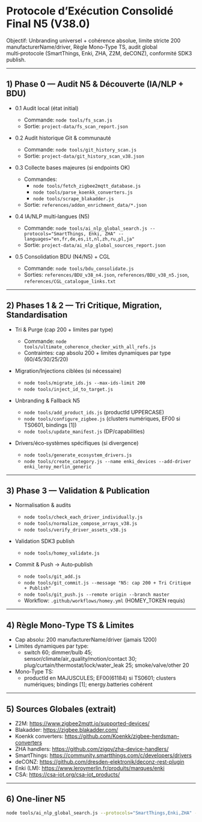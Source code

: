 # Protocole d’Exécution Consolidé Final N5 (V38.0)

Objectif: Unbranding universel + cohérence absolue, limite stricte 200 manufacturerName/driver, Règle Mono‑Type TS, audit global multi‑protocole (SmartThings, Enki, ZHA, Z2M, deCONZ), conformité SDK3 publish.

---

## 1) Phase 0 — Audit N5 & Découverte (IA/NLP + BDU)

- 0.1 Audit local (état initial)
  - Commande: `node tools/fs_scan.js`
  - Sortie: `project-data/fs_scan_report.json`

- 0.2 Audit historique Git & communauté
  - Commande: `node tools/git_history_scan.js`
  - Sortie: `project-data/git_history_scan_v38.json`

- 0.3 Collecte bases majeures (si endpoints OK)
  - Commandes:
    - `node tools/fetch_zigbee2mqtt_database.js`
    - `node tools/parse_koenkk_converters.js`
    - `node tools/scrape_blakadder.js`
  - Sortie: `references/addon_enrichment_data/*.json`

- 0.4 IA/NLP multi‑langues (N5)
  - Commande: `node tools/ai_nlp_global_search.js --protocols="SmartThings, Enki, ZHA" --languages="en,fr,de,es,it,nl,zh,ru,pl,ja"`
  - Sortie: `project-data/ai_nlp_global_sources_report.json`

- 0.5 Consolidation BDU (N4/N5) + CGL
  - Commande: `node tools/bdu_consolidate.js`
  - Sorties: `references/BDU_v38_n4.json`, `references/BDU_v38_n5.json`, `references/CGL_catalogue_links.txt`

---

## 2) Phases 1 & 2 — Tri Critique, Migration, Standardisation

- Tri & Purge (cap 200 + limites par type)
  - Commande: `node tools/ultimate_coherence_checker_with_all_refs.js`
  - Contraintes: cap absolu 200 + limites dynamiques par type (60/45/30/25/20)

- Migration/Injections ciblées (si nécessaire)
  - `node tools/migrate_ids.js --max-ids-limit 200`
  - `node tools/inject_id_to_target.js`

- Unbranding & Fallback N5
  - `node tools/add_product_ids.js` (productId UPPERCASE)
  - `node tools/configure_zigbee.js` (clusters numériques, EF00 si TS0601, bindings [1])
  - `node tools/update_manifest.js` (DP/capabilities)

- Drivers/éco‑systèmes spécifiques (si divergence)
  - `node tools/generate_ecosystem_drivers.js`
  - `node tools/create_category.js --name enki_devices --add-driver enki_leroy_merlin_generic`

---

## 3) Phase 3 — Validation & Publication

- Normalisation & audits
  - `node tools/check_each_driver_individually.js`
  - `node tools/normalize_compose_arrays_v38.js`
  - `node tools/verify_driver_assets_v38.js`

- Validation SDK3 publish
  - `node tools/homey_validate.js`

- Commit & Push → Auto‑publish
  - `node tools/git_add.js`
  - `node tools/git_commit.js --message "N5: cap 200 + Tri Critique + Publish"`
  - `node tools/git_push.js --remote origin --branch master`
  - Workflow: `.github/workflows/homey.yml` (HOMEY_TOKEN requis)

---

## 4) Règle Mono‑Type TS & Limites

- Cap absolu: 200 manufacturerName/driver (jamais 1200)
- Limites dynamiques par type:
  - switch 60; dimmer/bulb 45; sensor/climate/air_quality/motion/contact 30; plug/curtain/thermostat/lock/water_leak 25; smoke/valve/other 20
- Mono‑Type TS:
  - productId en MAJUSCULES; EF00(61184) si TS0601; clusters numériques; bindings [1]; energy.batteries cohérent

---

## 5) Sources Globales (extrait)

- Z2M: https://www.zigbee2mqtt.io/supported-devices/
- Blakadder: https://zigbee.blakadder.com/
- Koenkk converters: https://github.com/Koenkk/zigbee-herdsman-converters
- ZHA handlers: https://github.com/zigpy/zha-device-handlers/
- SmartThings: https://community.smartthings.com/c/developers/drivers
- deCONZ: https://github.com/dresden-elektronik/deconz-rest-plugin
- Enki (LM): https://www.leroymerlin.fr/produits/marques/enki
- CSA: https://csa-iot.org/csa-iot_products/

---

## 6) One‑liner N5

```bash
node tools/ai_nlp_global_search.js --protocols="SmartThings,Enki,ZHA" --languages="en,fr,de,es,it,nl,zh,ru,pl,ja" && node tools/addon_global_enrichment_orchestrator.js && node tools/integrate_addon_sources.js && node tools/generate_ecosystem_drivers.js && node tools/ultimate_coherence_checker_with_all_refs.js && node tools/check_each_driver_individually.js && node tools/normalize_compose_arrays_v38.js && node tools/verify_driver_assets_v38.js && node tools/homey_validate.js && node tools/git_add.js && node tools/git_commit.js --message "N5: cap 200 + Tri Critique + Publish" && node tools/git_push.js --remote origin --branch master
```
